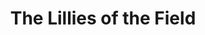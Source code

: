 ---
title: The Lillies of the Field
year: 1931
opening_date: 1931-02-10
closing_date: 
layout: productions
image:
image_caption:
image_credit:
playbill:
category:
details:
  Theatre: Theatre Jacksonville
cast:
  Bryan Ropes: Charlie Tutewiler
  Catherine: Dolly Hardee
  Violet: Dorothy Black
  Lady Susan Rocker: Justine Rehnborg
  Ann: Marie Coons
  Mrs. Rooke-Walter: Maude Mickler
  The Hon. Monica Flane: Maye Elizabeth Mackinnon
  Elizabeth: Nancy Camp
  Withers: Paul T. Scollard
  The Reverend John Head: Philip S. May
  Barnaby Haddon: Stuart Cavanagh

crew:
  Director: Frank F. Kells
  Props:
    - Marguerite Chiasson
    - Mary Wilcox Rowland

understudies:

orchestra:
external_links:
---